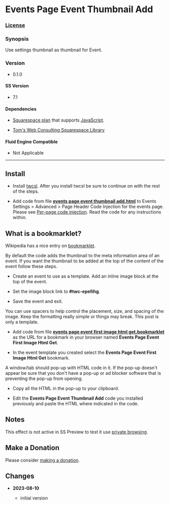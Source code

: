 # Events Page Event Thumbnail Add

### [License][1]

### Synopsis

Use settings thumbnail as thumbnail for Event.

### Version

  * 0.1.0

#### SS Version

  * 7.1

#### Dependencies

  * [Squarespace plan][2] that supports [JavaScript][3].
  
  * [Tom's Web Consulting Squarespace Library][4]

#### Fluid Engine Compatible

  * Not Applicable

---

## Install

* Install [twcsl][5]. After you install twcsl be sure to continue on with the
  rest of the steps.
  
* Add code from file **[events page event thumbnail add.html][6]** to Events
  Settings > Advanced > Page Header Code Injection for the events page. Please
  see [Per-page code injection][7]. Read the code for any instructions within.

## What is a bookmarklet?

Wikipedia has a nice entry on [bookmarklet][9].

By default the code adds the thumbnail to the meta information area of an event.
If you want the thumbnail to be added at the top of the content of the event
follow these steps.

* Create an event to use as a template. Add an inline image block at the top of
  the event.
  
* Set the image block link to **#twc-epefihg**.

* Save the event and exit.
  
You can use spacers to help control the placement, size, and spacing of the
image. Keep the formatting really simple or things may break. This post is only
a template.

* Add code from file **[events page event first image html
  get.bookmarklet][8]** as the URL for a bookmark in your browser named
  **Events Page Event First Image Html Get**.

* In the event template you created select the **Events Page Event First Image
  Html Get** bookmark.
  
A window/tab should pop-up with HTML code in it. If the pop-up doesn't appear be
sure that you don't have a pop-up or ad blocker software that is preventing the
pop-up from opening.

* Copy all the HTML in the pop-up to your clipboard.

* Edit the **Events Page Event Thumbnail Add** code you installed previously and
  paste the HTML where indicated in the code.

## Notes

This effect is not active in SS Preview to test it use [private browsing][10].

## Make a Donation

Please consider [making a donation][11].

## Changes

<!-- * **2023-05-30**

  * remove errants break statement, no functional changes
  * bumped version to 0.1.1
  -->
* **2023-08-10**

  * initial version

[1]: https://github.com/tomsWebConsulting/twcsl/blob/main/LICENSE.txt#L1
[2]: https://www.squarespace.com/pricing
[3]: https://en.wikipedia.org/wiki/JavaScript
[5]: https://github.com/tomsWebConsulting/twcsl#install-options
[4]: https://github.com/tomsWebConsulting/twcsl
[6]: events%20page%20event%20thumbnail%20add.html#L1
[7]: https://support.squarespace.com/hc/en-us/articles/205815908-Using-code-injection#toc-per-page-code-injection
[8]: events%20page%20event%20first%20image%20html%20get.bookmarklet#L1
[9]: https://en.wikipedia.org/wiki/Bookmarklet
[10]: https://support.squarespace.com/hc/en-us/articles/207099587-Using-private-browsing-or-incognito-mode
[11]: https://github.com/tomsWebConsulting/twcsl#make-a-donation

